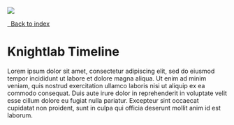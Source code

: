 <a href="https://juncture-digital.org"><img src="https://juncture-digital.org/images/ve-button.png"></a>

<param ve-config title="Knightlab Timeline examples" layout="vertical">
<a class="nav" href="/"><i class="fas fa-arrow-circle-left"></i>&nbsp;&nbsp;Back to index</a>

# Knightlab Timeline

Lorem ipsum dolor sit amet, consectetur adipiscing elit, sed do eiusmod tempor incididunt ut labore et dolore magna aliqua. Ut enim ad minim veniam, quis nostrud exercitation ullamco laboris nisi ut aliquip ex ea commodo consequat. Duis aute irure dolor in reprehenderit in voluptate velit esse cillum dolore eu fugiat nulla pariatur. Excepteur sint occaecat cupidatat non proident, sunt in culpa qui officia deserunt mollit anim id est laborum.
<param ve-knightlab-timeline  source="1kjtI9t7HgoZRiDeDyGjXXabVm2b3nZqTYFxnmxQUFFI"  timenav-position="bottom"  hash-bookmark="false" initial-zoom="1" height="750">

